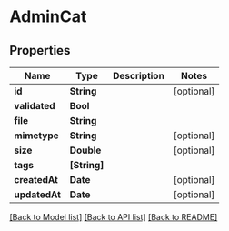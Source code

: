 # AdminCat

## Properties
Name | Type | Description | Notes
------------ | ------------- | ------------- | -------------
**id** | **String** |  | [optional] 
**validated** | **Bool** |  | 
**file** | **String** |  | 
**mimetype** | **String** |  | [optional] 
**size** | **Double** |  | [optional] 
**tags** | **[String]** |  | 
**createdAt** | **Date** |  | [optional] 
**updatedAt** | **Date** |  | [optional] 

[[Back to Model list]](../README.md#documentation-for-models) [[Back to API list]](../README.md#documentation-for-api-endpoints) [[Back to README]](../README.md)


